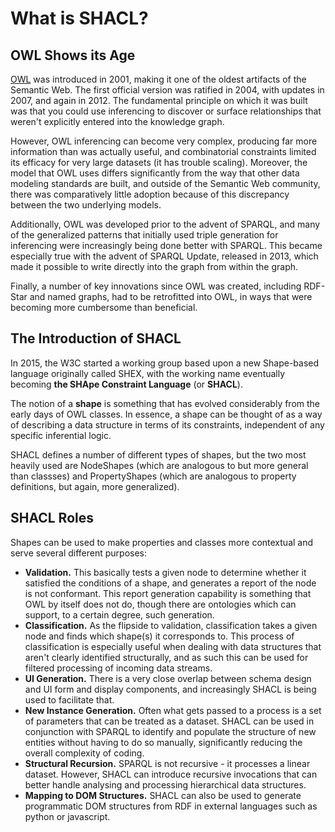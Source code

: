 # What is SHACL?

## OWL Shows its Age
[OWL](what-is-owl.md) was introduced in 2001, making it one of the oldest artifacts of the Semantic Web. The first official version was ratified in 2004, with updates in 2007, and again in 2012. The fundamental principle on which it was built was that you could use inferencing to discover or surface relationships that weren't explicitly entered into the knowledge graph.

However, OWL inferencing can become very complex, producing far more information than was actually useful, and combinatorial constraints limited its efficacy for very large datasets (it has trouble scaling). Moreover, the model that OWL uses differs significantly from the way that other data modeling standards are built, and outside of the Semantic Web community, there was comparatively little adoption because of this discrepancy between the two underlying models.

Additionally, OWL was developed prior to the advent of SPARQL, and many of the generalized patterns that initially used triple generation for inferencing were increasingly being done better with SPARQL. This became especially true with the advent of SPARQL Update, released in 2013, which made it possible to write directly into the graph from within the graph. 

Finally, a number of key innovations since OWL was created, including RDF-Star and named graphs, had to be retrofitted into OWL, in ways that were becoming more cumbersome than beneficial.

## The Introduction of SHACL

In 2015, the W3C started a working group based upon a new Shape-based language originally called SHEX, with the working name eventually becoming __the SHApe Constraint Language__ (or __SHACL__).

The notion of a __shape__ is something that has evolved considerably from the early days of OWL classes. In essence, a shape can be thought of as a way of describing a data structure in terms of its constraints, independent of any specific inferential logic.

SHACL defines a number of different types of shapes, but the two most heavily used are NodeShapes (which are analogous to but more general than classses) and PropertyShapes (which are analogous to property definitions, but again, more generalized). 

## SHACL Roles

Shapes can be used to make properties and classes more contextual and serve several different purposes:

* __Validation.__ This basically tests a given node to determine whether it satisfied the conditions of a shape, and generates a report of the node is not conformant. This report generation capability is something that OWL by itself does not do, though there are ontologies which can support, to a certain degree, such generation.
* __Classification.__ As the flipside to validation, classification takes a given node and finds which shape(s) it corresponds to. This process of classification is especially useful when dealing with data structures that aren't clearly identified structurally, and as such this can be used for filtered processing of incoming data streams.
* __UI Generation.__ There is a very close overlap between schema design and UI form and display components, and increasingly SHACL is being used to facilitate that.
* __New Instance Generation.__ Often what gets passed to a process is a set of parameters that can be treated as a dataset. SHACL can be used in conjunction with SPARQL to identify and populate the structure of new entities without having to do so manually, significantly reducing the overall complexity of coding.
* __Structural Recursion.__ SPARQL is not recursive - it processes a linear dataset. However, SHACL can introduce recursive invocations that can better handle analysing and processing hierarchical data structures.
* __Mapping to DOM Structures.__ SHACL can also be used to generate programmatic DOM structures from RDF in external languages such as python or javascript.


